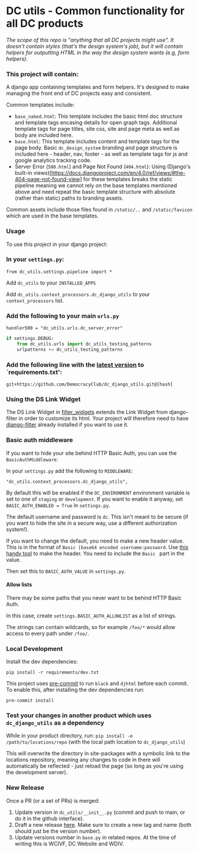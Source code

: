 # DC utils - Common functionality for all DC products

*The scope of this repo is "anything that all DC projects might use". It doesn't contain styles (that's the design system's job), but it will contain helpers for outputting HTML in the way the design system wants (e.g, form helpers).* 

### This project will contain:
 
A django app containing templates and form helpers.
It's designed to make managing the front end of DC projects easy and consistent.

Common templates include:

- `base_naked.html`: This template includes the basic html doc structure and template tags encasing details for open graph tags. Additional template tags for page titles, site css, site and page meta as well as body are included here. 
- `base.html`: This template includes content and template tags for the page body. Basic `dc_design_system` branding and page structure is included here - header, nav, footer - as well as template tags for js and google analytics tracking code. 
- Server Error (`500.html`) and Page Not Found (`404.html`): Using (Django's built-in views)[https://docs.djangoproject.com/en/4.0/ref/views/#the-404-page-not-found-view] for these templates breaks the static pipeline meaning we cannot rely on the base templates mentioned above and need repeat the basic template structure with absolute (rather than static) paths to branding assets. 

Common assets include those files found in `/static/..` and `/static/favicon` which are used in the base templates.
### Usage
To use this project in your django project: 

### In your `settings.py`:

`from dc_utils.settings.pipeline import *`

Add `dc_utils` to your `INSTALLED_APPS`

Add `dc_utils.context_processors.dc_django_utils` to your
`context_processors` list.

### Add the following to your main `urls.py`

`handler500 = "dc_utils.urls.dc_server_error"`

```py
if settings.DEBUG:
    from dc_utils.urls import dc_utils_testing_patterns
    urlpatterns += dc_utils_testing_patterns
```


### Add the following line with the [latest version](https://github.com/DemocracyClub/dc_django_utils/releases) to `requirements.txt':
`git+https://github.com/DemocracyClub/dc_django_utils.git@[hash]`

### Using the DS Link Widget 

 The DS Link Widget in [filter_widgets](dc_utils/filter_widgets.py) extends the Link Widget from django-filter in order to customize its html. Your project will therefore need to have [django-filter](https://github.com/carltongibson/django-filter) already installed if you want to use it.

### Basic auth middleware

If you want to hide your site behind HTTP Basic Auth, you can use the 
`BasicAuthMiddleware`:

In your `settings.py` add the following to `MIDDLEWARE`:

`"dc_utils.context_processors.dc_django_utils",`

By default this will be enabled if the `DC_ENVIRONMENT` environment variable 
is set to one of `staging` or `development`. If you want to enable it anyway,
set `BASIC_AUTH_ENABLED = True` in `settings.py`.

The default username and password is `dc`. This isn't meant to be secure (if 
you want to hide the site in a secure way, use a different authorization 
system!). 

If you want to change the default, you need to make a new header value. This 
is in the format of `Basic [base64 encoded username:password`. Use [this 
handy tool](https://www.debugbear.com/basic-auth-header-generator) to make 
the header. You need to include the `Basic ` part in the value.

Then set this to `BASIC_AUTH_VALUE` in `settings.py`.

#### Allow lists

There may be some paths that you never want to be behind HTTP Basic Auth.

In this case, create `settings.BASIC_AUTH_ALLOWLIST` as a list of strings.

The strings can contain wildcards, so for example `/foo/*` would allow 
access to every path under `/foo/`.


### Local Development
Install the dev dependencies:

    pip install -r requirements/dev.txt

This project uses [pre-commit](https://pre-commit.com/#quick-start) to run `black` and `djhtml` before each commit. To enable this, after installing the dev dependencies run:

`pre-commit install`

### Test your changes in another product which uses  `dc_django_utils` as a dependency

While in your product directory, run:
 `pip install -e /path/to/locations/repo` (with the local path location to `dc_django_utils`)

This will overwrite the directory in site-packages with a symbolic link to the locations repository, meaning any changes to code in there will automatically be reflected - just reload the page (so long as you're using the development server).
### New Release
Once a PR (or a set of PRs) is merged: 

1. Update version in `dc_utils/__init__.py` (commit and push to main, or do it in the github interface).
2. Draft a new release [here](https://github.com/DemocracyClub/dc_django_utils/releases). Make sure to create a new tag and name (both should just be the version number). 
3. Update versions number in `base.py` in related repos. At the time of writing this is WCIVF, DC Website and WDIV. 

